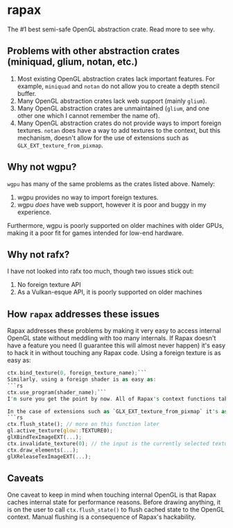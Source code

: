 # rapax
The #1 best semi-safe OpenGL abstraction crate. Read more to see why.

## Problems with other abstraction crates (miniquad, glium, notan, etc.)

1. Most existing OpenGL abstraction crates lack important features. For example, `miniquad` and `notan` do not allow you to create a depth stencil buffer.
2. Many OpenGL abstraction crates lack web support (mainly `glium`).
3. Many OpenGL abstraction crates are unmaintained (`glium`, and one other one which I cannot remember the name of).
5. Many OpenGL abstraction crates do not provide ways to import foreign textures. `notan` does have a way to add textures to the context, but this mechanism, doesn't allow for the use of extensions such as `GLX_EXT_texture_from_pixmap`.

## Why not wgpu?

`wgpu` has many of the same problems as the crates listed above. Namely:

1. wgpu provides no way to import foreign textures.
2. wgpu *does* have web support, however it is poor and buggy in my experience.

Furthermore, wgpu is poorly supported on older machines with older GPUs, making it a poor fit for games intended for low-end hardware.

## Why not rafx?

I have not looked into rafx too much, though two issues stick out:
1. No foreign texture API
2. As a Vulkan-esque API, it is poorly supported on older machines

## How `rapax` addresses these issues

Rapax addresses these problems by making it very easy to access internal OpenGL state without meddling with too many internals. If Rapax doesn't have a feature you need (I guarantee this will almost never happen) it's easy to hack it in without touching any Rapax code.
Using a foreign texture is as easy as:
```rs
ctx.bind_texture(0, foreign_texture_name);```
Similarly, using a foreign shader is as easy as:
```rs
ctx.use_program(shader_name);```
I'm sure you get the point by now. All of Rapax's context functions take in Rapax's managed primitives in addition to raw names/handles.

In the case of extensions such as `GLX_EXT_texture_from_pixmap` it's as easy as:
```rs
ctx.flush_state(); // more on this function later
gl.active_texture(glow::TEXTURE0);
glXBindTexImageEXT(...);
ctx.invalidate_texture(0); // the input is the currently selected texture unit, this must be done when you make a foreign binding call
ctx.draw_elements(...);
glXReleaseTexImageEXT(...);
```

## Caveats
One caveat to keep in mind when touching internal OpenGL is that Rapax caches internal state for performance reasons. Before drawing anything, it is on the user to call `ctx.flush_state()` to flush cached state to the OpenGL context. Manual flushing is a consequence of Rapax's hackability.

